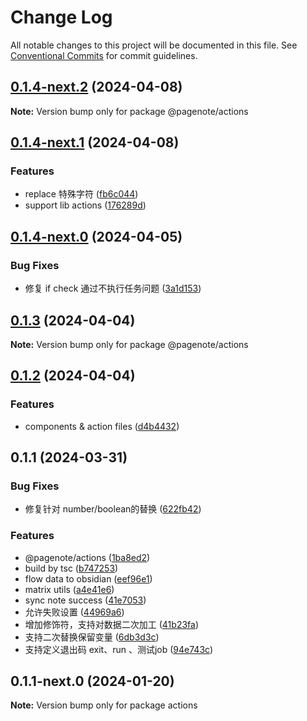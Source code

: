 # Change Log

All notable changes to this project will be documented in this file.
See [Conventional Commits](https://conventionalcommits.org) for commit guidelines.

## [0.1.4-next.2](https://github.com/rowthan/pagenote/compare/@pagenote/actions@0.1.4-next.1...@pagenote/actions@0.1.4-next.2) (2024-04-08)

**Note:** Version bump only for package @pagenote/actions





## [0.1.4-next.1](https://github.com/rowthan/pagenote/compare/@pagenote/actions@0.1.4-next.0...@pagenote/actions@0.1.4-next.1) (2024-04-08)


### Features

* replace 特殊字符 ([fb6c044](https://github.com/rowthan/pagenote/commit/fb6c044fcfe4b7872b02ae40681a78e592784255))
* support lib actions ([176289d](https://github.com/rowthan/pagenote/commit/176289d776bbc68040226efe2021feecc6919152))





## [0.1.4-next.0](https://github.com/rowthan/pagenote/compare/@pagenote/actions@0.1.3...@pagenote/actions@0.1.4-next.0) (2024-04-05)


### Bug Fixes

* 修复 if check 通过不执行任务问题 ([3a1d153](https://github.com/rowthan/pagenote/commit/3a1d153e3bdbc37268ab7059559c685dc09fd819))





## [0.1.3](https://github.com/rowthan/pagenote/compare/@pagenote/actions@0.1.2...@pagenote/actions@0.1.3) (2024-04-04)

**Note:** Version bump only for package @pagenote/actions





## [0.1.2](https://github.com/rowthan/pagenote/compare/@pagenote/actions@0.1.1...@pagenote/actions@0.1.2) (2024-04-04)


### Features

* components & action files ([d4b4432](https://github.com/rowthan/pagenote/commit/d4b4432b11a0419658fa6e2d133db3cd1b6e7590))





## 0.1.1 (2024-03-31)


### Bug Fixes

* 修复针对 number/boolean的替换 ([622fb42](https://github.com/rowthan/pagenote/commit/622fb42fc21f6ad9e1d793081d5ebccd68899a66))


### Features

* @pagenote/actions ([1ba8ed2](https://github.com/rowthan/pagenote/commit/1ba8ed25b937c0634c6c654bf338632af3103452))
* build by tsc ([b747253](https://github.com/rowthan/pagenote/commit/b747253b4186fc704218793544fc04a22c54357e))
* flow data to obsidian ([eef96e1](https://github.com/rowthan/pagenote/commit/eef96e1300958331d9d4b952531b4c882ebc1775))
* matrix utils ([a4e41e6](https://github.com/rowthan/pagenote/commit/a4e41e602fe59311618ead167789beb3d81e4a1b))
* sync note success ([41e7053](https://github.com/rowthan/pagenote/commit/41e70539c69b7e7d821a506b4d31cf0ec055ec04))
* 允许失败设置 ([44969a6](https://github.com/rowthan/pagenote/commit/44969a6ff64ce6f20a88ffd0a3c8211bdc0f866f))
* 增加修饰符，支持对数据二次加工 ([41b23fa](https://github.com/rowthan/pagenote/commit/41b23fa45e813e4cfdb4f47005814c44ee3b1e49))
* 支持二次替换保留变量 ([6db3d3c](https://github.com/rowthan/pagenote/commit/6db3d3ce9da277c71446f2a5f7291196f34c3ced))
* 支持定义退出码 exit、run 、测试job ([94e743c](https://github.com/rowthan/pagenote/commit/94e743cca35f38236a5a7a5e4344cf9537b0375b))





## 0.1.1-next.0 (2024-01-20)

**Note:** Version bump only for package actions
